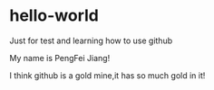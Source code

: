 # hello-world
Just for test and learning how to use github

My name is PengFei Jiang!

I think github is a gold mine,it has so much gold in it!
